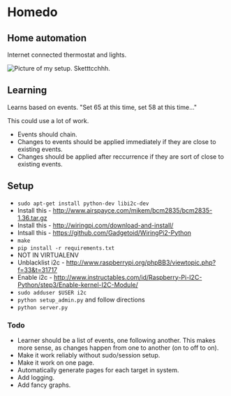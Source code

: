 # Homedo

## Home automation

Internet connected thermostat and lights.

![Picture of my setup. Sketttcchhh.](https://photos-5.dropbox.com/t/0/AAATmIlvcY2K2Xv1fFao9tQm0HkWQJJK1ttFRmVds2WUaw/12/5821804/jpeg/1024x768/3/1393012800/0/2/2014-02-14%2019.06.17.jpg/2uZPzay2LqMvYsvbfiaZ9AgHwN_kC9h1LzyYebcbu4E)

## Learning

Learns based on events. "Set 65 at this time, set 58 at this time..."

This could use a lot of work.
- Events should chain.
- Changes to events should be applied immediately if they are close to existing events.
- Changes should be applied after reccurrence if they are sort of close to existing events.

## Setup

- `sudo apt-get install python-dev libi2c-dev`
- Install this - http://www.airspayce.com/mikem/bcm2835/bcm2835-1.36.tar.gz
- Install this - http://wiringpi.com/download-and-install/
- Intsall this - https://github.com/Gadgetoid/WiringPi2-Python
- `make`
- `pip install -r requirements.txt`
- NOT IN VIRTUALENV
- Unblacklist i2c - http://www.raspberrypi.org/phpBB3/viewtopic.php?f=33&t=31717
- Enable i2c - http://www.instructables.com/id/Raspberry-Pi-I2C-Python/step3/Enable-kernel-I2C-Module/
- `sudo adduser $USER i2c`
- `python setup_admin.py` and follow directions
- `python server.py`

### Todo

- Learner should be a list of events, one following another.
  This makes more sense, as changes happen from one to another (on to off to on).
- Make it work reliably without sudo/session setup.
- Make it work on one page.
- Automatically generate pages for each target in system.
- Add logging.
- Add fancy graphs.
